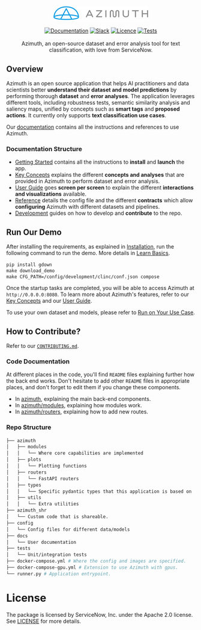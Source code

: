 <p align="center">
  <br>
  <img width=50% src="docs/docs/_static/azimuth_logo_universal_color.png">
  <br>
  <br>
  <a href="https://servicenow.github.io/azimuth">
    <img alt="Documentation" src="https://github.com/ServiceNow/azimuth/actions/workflows/docs_cd.yml/badge.svg"/></a>
  <a href="https://join.slack.com/t/newworkspace-5wx1461/shared_invite/zt-16x8eqt1h-ho3Hh6ilcN7FpZyLkjr9oA">
    <img alt="Slack" src="https://img.shields.io/badge/slack-chat-green.svg?logo=slack"/></a>
  <a href="./LICENSE">
    <img alt="Licence" src="https://img.shields.io/badge/License-Apache%202.0-blue.svg"/></a>
  <a href="https://github.com/ServiceNow/azimuth/actions/workflows/pythonci.yml">
    <img alt="Tests" src="https://github.com/ServiceNow/azimuth/actions/workflows/pythonci.yml/badge.svg"/></a>
  <br>
  <br>
  Azimuth, an open-source dataset and error analysis tool for text classification, with love from ServiceNow.
</p>

## Overview

Azimuth is an open source application that helps AI practitioners and data scientists better
**understand their dataset and model predictions** by performing thorough **dataset** and **error
analyses**. The application leverages different tools, including robustness tests, semantic
similarity analysis and saliency maps, unified by concepts such as **smart tags** and **proposed
actions**. It currently only supports **text classification use cases**.

Our [documentation](https://servicenow.github.io/azimuth) contains all the instructions and
references to use Azimuth.

### Documentation Structure

* [Getting Started](https://servicenow.github.io/azimuth/getting-started)
  contains all the instructions to **install** and **launch** the app.
* [Key Concepts](https://servicenow.github.io/azimuth/key-concepts) explains the different
  **concepts and analyses** that are provided in Azimuth to perform dataset and error analysis.
* [User Guide](https://servicenow.github.io/azimuth/user-guide) goes **screen per screen** to
  explain the different **interactions and visualizations** available.
* [Reference](https://servicenow.github.io/azimuth/reference) details the config file and the
  different **contracts** which allow **configuring** Azimuth with different datasets and pipelines.
* [Development](https://servicenow.github.io/azimuth/development) guides on how to develop and
  **contribute** to the repo.

## Run Our Demo

After installing the requirements, as explained
in [Installation](https://servicenow.github.io/azimuth/getting-started/a-install/), run the
following command to run the demo. More details
in [Learn Basics](https://servicenow.github.io/azimuth/getting-started/b-basics/).

```
pip install gdown
make download_demo
make CFG_PATH=/config/development/clinc/conf.json compose
```

Once the startup tasks are completed, you will be able to access Azimuth at `http://0.0.0.0:8080`.
To learn more about Azimuth's features, refer to
our [Key Concepts](https://servicenow.github.io/azimuth/key-concepts) and
our [User Guide](https://servicenow.github.io/azimuth/user-guide).

To use your own dataset and models, please refer to
[Run on Your Use Case](https://servicenow.github.io/azimuth/getting-started/getting-started/c-run/).

## How to Contribute?

Refer to our [`CONTRIBUTING.md`](CONTRIBUTING.md).

### Code Documentation

At different places in the code, you'll find `README` files explaining further how the back end works. Don't hesitate to
add other `README` files in appropriate places, and don't forget to edit them if you change these components.

* In [azimuth](azimuth/README.md), explaining the main back-end components.
* In [azimuth/modules](azimuth/modules/README.md), explaining how modules work.
* In [azimuth/routers](azimuth/routers/README.md), explaining how to add new routes.

### Repo Structure

```bash
├── azimuth
│   ├── modules
│   │   └── Where core capabilities are implemented
│   ├── plots
│   │   └── Plotting functions
│   ├── routers
│   │   └── FastAPI routers
│   ├── types
│   │   └── Specific pydantic types that this application is based on
│   ├── utils
│   │   └── Extra utilities
├── azimuth_shr
│   └── Custom code that is shareable.
├── config
│   └── Config files for different data/models
├── docs
│   └── User documentation
├── tests
│   └── Unit/integration tests
├── docker-compose.yml # Where the config and images are specified.
├── docker-compose-gpu.yml # Extension to use Azimuth with gpus.
└── runner.py # Application entrypoint.
```

# License

The package is licensed by ServiceNow, Inc. under the Apache 2.0 license. See [LICENSE](LICENSE) for more details.
